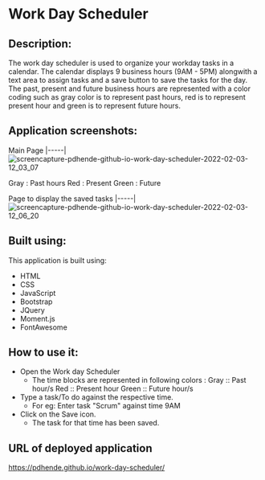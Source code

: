 # Work Day Scheduler

## Description:

The work day scheduler is used to organize your workday tasks in a calendar. The calendar displays 9 business hours (9AM - 5PM) alongwith a text area to assign tasks and a save button to save the tasks for the day. The past, present and future business hours are represented with a color coding such as gray color is to represent past hours, red is to represent present hour and green is to represent future hours.

## Application screenshots:

Main Page
|-----|
![screencapture-pdhende-github-io-work-day-scheduler-2022-02-03-12_03_07](https://user-images.githubusercontent.com/65467469/152279392-342c6f26-d657-4fd1-aad5-4142905cf6e9.png)

Gray : Past hours  Red : Present  Green : Future

Page to display the saved tasks 
|-----|
![screencapture-pdhende-github-io-work-day-scheduler-2022-02-03-12_06_20](https://user-images.githubusercontent.com/65467469/152279583-2f81cf6b-3818-410d-bbe8-2000a4c069d6.png)

## Built using:

This application is built using:
* HTML
* CSS
* JavaScript
* Bootstrap
* JQuery
* Moment.js
* FontAwesome

## How to use it:

* Open the Work day Scheduler
  * The time blocks are represented in following colors : Gray :: Past hour/s Red :: Present hour Green :: Future hour/s
* Type a task/To do against the respective time.
  * For eg: Enter task "Scrum" against time 9AM
* Click on the Save icon.
  * The task for that time has been saved.

## URL of deployed application
https://pdhende.github.io/work-day-scheduler/
